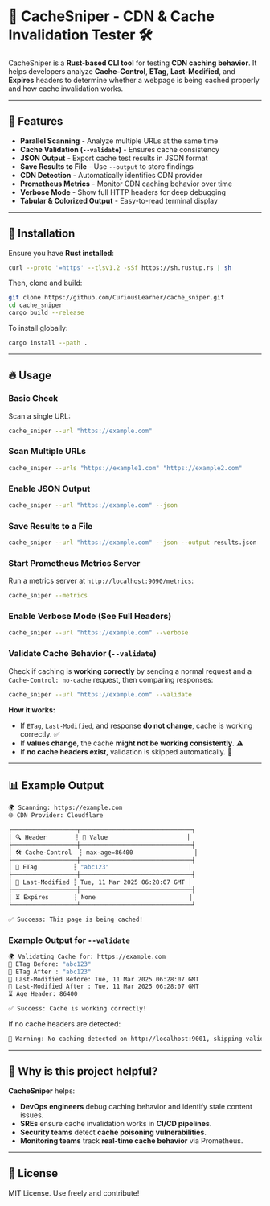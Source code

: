 # 🚀 CacheSniper - CDN & Cache Invalidation Tester 🛠️

CacheSniper is a **Rust-based CLI tool** for testing **CDN caching behavior**.
It helps developers analyze **Cache-Control**, **ETag**, **Last-Modified**, and **Expires** headers
to determine whether a webpage is being cached properly and how cache invalidation works.

---

## 📌 **Features**

* **Parallel Scanning** - Analyze multiple URLs at the same time
* **Cache Validation (`--validate`)** - Ensures cache consistency
* **JSON Output** - Export cache test results in JSON format
* **Save Results to File** - Use `--output` to store findings
* **CDN Detection** - Automatically identifies CDN provider
* **Prometheus Metrics** - Monitor CDN caching behavior over time
* **Verbose Mode** - Show full HTTP headers for deep debugging
* **Tabular & Colorized Output** - Easy-to-read terminal display

---

## 🔧 **Installation**

Ensure you have **Rust installed**:

```sh
curl --proto '=https' --tlsv1.2 -sSf https://sh.rustup.rs | sh
```

Then, clone and build:

```bash
git clone https://github.com/CuriousLearner/cache_sniper.git
cd cache_sniper
cargo build --release
```

To install globally:

```bash
cargo install --path .
```

---

## 🔥 **Usage**

### **Basic Check**

Scan a single URL:

```bash
cache_sniper --url "https://example.com"
```

### **Scan Multiple URLs**

```bash
cache_sniper --urls "https://example1.com" "https://example2.com"
```

### **Enable JSON Output**

```bash
cache_sniper --url "https://example.com" --json
```

### **Save Results to a File**

```bash
cache_sniper --url "https://example.com" --json --output results.json
```

### **Start Prometheus Metrics Server**

Run a metrics server at `http://localhost:9090/metrics`:

```bash
cache_sniper --metrics
```

### **Enable Verbose Mode (See Full Headers)**

```bash
cache_sniper --url "https://example.com" --verbose
```

### **Validate Cache Behavior (`--validate`)**

Check if caching is **working correctly** by sending a normal request and a `Cache-Control: no-cache` request, then comparing responses:

```bash
cache_sniper --url "https://example.com" --validate
```

**How it works:**

- If `ETag`, `Last-Modified`, and response **do not change**, cache is working correctly. ✅
- If **values change**, the cache **might not be working consistently**. ⚠️
- If **no cache headers exist**, validation is skipped automatically. 🚨

---

## 📊 **Example Output**

```bash
🌍 Scanning: https://example.com
🌐 CDN Provider: Cloudflare

┌──────────────────┬───────────────────────────────┐
│ 🔍 Header        ┆ 📜 Value                      │
╞══════════════════╪═══════════════════════════════╡
│ 🛠 Cache-Control  ┆ max-age=86400                 │
├──────────────────┼───────────────────────────────┤
│ 🔄 ETag          ┆ "abc123"                      │
├──────────────────┼───────────────────────────────┤
│ 📆 Last-Modified ┆ Tue, 11 Mar 2025 06:28:07 GMT │
├──────────────────┼───────────────────────────────┤
│ ⏳ Expires       ┆ None                          │
└──────────────────┴───────────────────────────────┘

✅ Success: This page is being cached!
```

### **Example Output for `--validate`**

```bash
🌍 Validating Cache for: https://example.com
🔄 ETag Before: "abc123"
🔄 ETag After : "abc123"
📆 Last-Modified Before: Tue, 11 Mar 2025 06:28:07 GMT
📆 Last-Modified After : Tue, 11 Mar 2025 06:28:07 GMT
⏳ Age Header: 86400

✅ Success: Cache is working correctly!
```

If no cache headers are detected:

```bash
🚨 Warning: No caching detected on http://localhost:9001, skipping validation!
```

---

## 🎯 **Why is this project helpful?**

**CacheSniper** helps:

- **DevOps engineers** debug caching behavior and identify stale content issues.
- **SREs** ensure cache invalidation works in **CI/CD pipelines**.
- **Security teams** detect **cache poisoning vulnerabilities**.
- **Monitoring teams** track **real-time cache behavior** via Prometheus.

---

## 📜 **License**

MIT License. Use freely and contribute!
